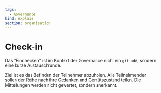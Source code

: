 ```yaml
---
tags:
  - Governance
kind: explain
section: organisation
---
```


# Check-in

Das "Einchecken" ist im Kontext der Governance nicht ein `git add`, sondern eine kurze Austauschrunde.

Ziel ist es das Befinden der Teilnehmer abzuholen. Alle Teilnehmenden sollen der Reihe nach ihre Gedanken und Gemütszustand teilen. Die Mitteilungen werden nicht gewertet, sondern anerkannt.

